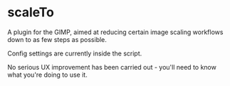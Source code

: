 scaleTo
=======

A plugin for the GIMP, aimed at reducing certain image scaling workflows down to as few steps as possible.

Config settings are currently inside the script.

No serious UX improvement has been carried out - you'll need to know what you're doing to use it.

